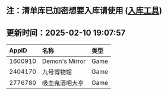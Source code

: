 ## 注：清单库已加密想要入库请使用 ([入库工具](https://github.com/BlankTMing/ManifestAutoUpdate/releases))

## 更新时间：2025-02-10 19:07:57
| AppID | 名称 | 类型  |
| :-------------------- | :----------------------------- | :----------- |
| 1600910 | Demon's Mirror| Game |
| 2404170 | 九号博物馆| Game |
| 2776780 | 吸血鬼酒吧大亨| Game |
